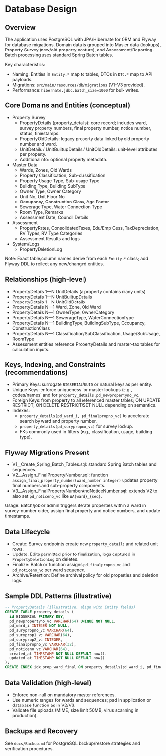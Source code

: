 # Database Design

## Overview
The application uses PostgreSQL with JPA/Hibernate for ORM and Flyway for database migrations. Domain data is grouped into Master data (lookups), Property Survey (new/old property capture), and Assessment/Reporting. Batch processing uses standard Spring Batch tables.

Key characteristics:
- Naming: Entities in `Entity.*` map to tables, DTOs in `DTO.*` map to API payloads.
- Migrations: `src/main/resources/db/migrations` (V1–V3 provided).
- Performance: `hibernate.jdbc.batch_size=1000` for bulk writes.

## Core Domains and Entities (conceptual)
- Property Survey
  - PropertyDetails (property_details): core record; includes ward, survey property numbers, final property number, notice number, status, timestamps.
  - PropertyOldDetails: legacy property data linked by old property number and ward.
  - UnitDetails / UnitBuiltupDetails / UnitOldDetails: unit-level attributes per property.
  - AdditionalInfo: optional property metadata.
- Master Data
  - Wards, Zones, Old Wards
  - Property Classification, Sub-classification
  - Property Usage Type, Sub-usage Type
  - Building Type, Building SubType
  - Owner Type, Owner Category
  - Unit No, Unit Floor No
  - Occupancy, Construction Class, Age Factor
  - Sewerage Type, Water Connection Type
  - Room Type, Remarks
  - Assessment Date, Council Details
- Assessment
  - PropertyRates, ConsolidatedTaxes, Edu/Emp Cess, TaxDepreciation, RV Types, RV Type Categories
  - Assessment Results and logs
- System/Logs
  - PropertyDeletionLog

Note: Exact table/column names derive from each `Entity.*` class; add Flyway DDL to reflect any new/changed entities.

## Relationships (high-level)
- PropertyDetails 1—N UnitDetails (a property contains many units)
- PropertyDetails 1—N UnitBuiltupDetails
- PropertyDetails 1—N UnitOldDetails
- PropertyDetails N—1 Ward, Zone, Old Ward
- PropertyDetails N—1 OwnerType, OwnerCategory
- PropertyDetails N—1 SewerageType, WaterConnectionType
- PropertyDetails N—1 BuildingType, BuildingSubType, Occupancy, ConstructionClass
- PropertyDetails N—1 Classification/SubClassification, Usage/SubUsage, RoomType
- Assessment entities reference PropertyDetails and master-tax tables for calculation inputs.

## Keys, Indexing, and Constraints (recommendations)
- Primary Keys: surrogate `BIGSERIAL`/`UUID` or natural keys as per entity.
- Unique Keys: enforce uniqueness for master lookups (e.g., codes/names) and for `property_details.pd_newpropertyno_vc`.
- Foreign Keys: from property to all referenced master tables; ON UPDATE RESTRICT, ON DELETE RESTRICT/SET NULL depending on semantics.
- Indexes:
  - `property_details(pd_ward_i, pd_finalpropno_vc)` to accelerate search by ward and property number.
  - `property_details(pd_surypropno_vc)` for survey lookup.
  - FKs commonly used in filters (e.g., classification, usage, building type).

## Flyway Migrations Present
- V1__Create_Spring_Batch_Tables.sql: standard Spring Batch tables and sequences.
- V2__Assign_FinalPropertyNumber.sql: function `assign_final_property_number(ward_number integer)` updates property final numbers and sub-property components.
- V3__Assign_FinalPropertyNumberAndNoticeNumber.sql: extends V2 to also set `pd_noticeno_vc` like `WA{ward}_{seq}`.

Usage: Batch/job or admin triggers iterate properties within a ward in survey-number order, assign final property and notice numbers, and update timestamps.

## Data Lifecycle
- Create: Survey endpoints create new `property_details` and related unit rows.
- Update: Edits permitted prior to finalization; logs captured in `PropertyDeletionLog` on deletes.
- Finalize: Batch or function assigns `pd_finalpropno_vc` and `pd_noticeno_vc` per ward sequence.
- Archive/Retention: Define archival policy for old properties and deletion logs.

## Sample DDL Patterns (illustrative)
```sql
-- PropertyDetails (illustrative, align with Entity fields)
CREATE TABLE property_details (
  id BIGSERIAL PRIMARY KEY,
  pd_newpropertyno_vc VARCHAR(64) UNIQUE NOT NULL,
  pd_ward_i INTEGER NOT NULL,
  pd_surypropno_vc VARCHAR(64),
  pd_suryprop1_vc VARCHAR(64),
  pd_suryprop2_vc INTEGER,
  pd_finalpropno_vc VARCHAR(32),
  pd_noticeno_vc VARCHAR(64),
  created_at TIMESTAMP NOT NULL DEFAULT now(),
  updated_at TIMESTAMP NOT NULL DEFAULT now()
);
CREATE INDEX idx_prop_ward_final ON property_details(pd_ward_i, pd_finalpropno_vc);
```

## Data Validation (high-level)
- Enforce non-null on mandatory master references.
- Use numeric ranges for wards and sequences; pad in application or database function as in V2/V3.
- Validate file uploads (MIME, size limit 50MB, virus scanning in production).

## Backups and Recovery
See `docs/Backup.md` for PostgreSQL backup/restore strategies and verification procedures.

